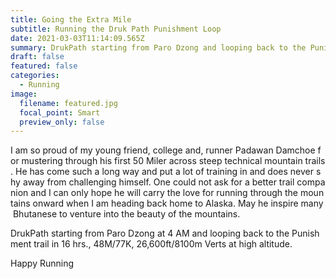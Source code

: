 ```yaml
---
title: Going the Extra Mile
subtitle: Running the Druk Path Punishment Loop
date: 2021-03-03T11:14:09.565Z
summary: DrukPath starting from Paro Dzong and looping back to the Punishment
draft: false
featured: false
categories:
  - Running
image:
  filename: featured.jpg
  focal_point: Smart
  preview_only: false
---
```

I am so proud of my young friend, college and, runner Padawan Damchoe for mustering through his first 50 Miler across steep technical mountain trails. He has come such a long way and put a lot of training in and does never shy away from challenging himself. One could not ask for a better trail companion and I can only hope he will carry the love for running through the mountains onward when I am heading back home to Alaska. May he inspire many Bhutanese to venture into the beauty of the mountains. 

DrukPath starting from Paro Dzong at 4 AM and looping back to the Punishment trail in 16 hrs., 48M/77K, 26,600ft/8100m Verts at high altitude.

Happy Running